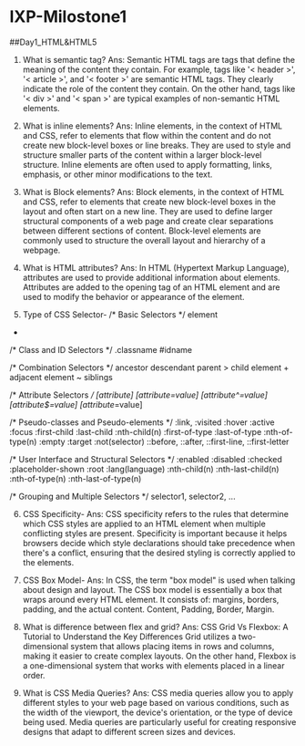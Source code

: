 # IXP-Milostone1
##Day1_HTML&HTML5
1. What is semantic tag?
Ans: Semantic HTML tags are tags that define the meaning of the content they contain. For example, tags like '< header >', '< article >', and '< footer >' are semantic HTML tags. They clearly indicate the role of the content they contain. On the other hand, tags like '< div >' and '< span >' are typical examples of non-semantic HTML elements.

2. What is inline elements?
Ans: Inline elements, in the context of HTML and CSS, refer to elements that flow within the content and do not create new block-level boxes or line breaks. They are used to style and structure smaller parts of the content within a larger block-level structure. Inline elements are often used to apply formatting, links, emphasis, or other minor modifications to the text.

3. What is Block elements? 
Ans: Block elements, in the context of HTML and CSS, refer to elements that create new block-level boxes in the layout and often start on a new line. They are used to define larger structural components of a web page and create clear separations between different sections of content. Block-level elements are commonly used to structure the overall layout and hierarchy of a webpage.

4. What is HTML attributes? 
Ans: In HTML (Hypertext Markup Language), attributes are used to provide additional information about elements. Attributes are added to the opening tag of an HTML element and are used to modify the behavior or appearance of the element.

5. Type of CSS Selector- 
/* Basic Selectors */
element
*

/* Class and ID Selectors */
.classname
#idname

/* Combination Selectors */
ancestor descendant
parent > child
element + adjacent
element ~ siblings

/* Attribute Selectors */
[attribute]
[attribute=value]
[attribute^=value]
[attribute$=value]
[attribute*=value]

/* Pseudo-classes and Pseudo-elements */
:link, :visited
:hover
:active
:focus
:first-child
:last-child
:nth-child(n)
:first-of-type
:last-of-type
:nth-of-type(n)
:empty
:target
:not(selector)
::before, ::after, ::first-line, ::first-letter

/* User Interface and Structural Selectors */
:enabled
:disabled
:checked
:placeholder-shown
:root
:lang(language)
:nth-child(n)
:nth-last-child(n)
:nth-of-type(n)
:nth-last-of-type(n)

/* Grouping and Multiple Selectors */
selector1, selector2, ...

6. CSS Specificity- 
Ans: CSS specificity refers to the rules that determine which CSS styles are applied to an HTML element when multiple conflicting styles are present. Specificity is important because it helps browsers decide which style declarations should take precedence when there's a conflict, ensuring that the desired styling is correctly applied to the elements.

7. CSS Box Model-
Ans: In CSS, the term "box model" is used when talking about design and layout. The CSS box model is essentially a box that wraps around every HTML element. It consists of: margins, borders, padding, and the actual content.
Content, Padding, Border, Margin.

8. What is difference between flex and grid?
Ans: CSS Grid Vs Flexbox: A Tutorial to Understand the Key Differences
Grid utilizes a two-dimensional system that allows placing items in rows and columns, making it easier to create complex layouts. On the other hand, Flexbox is a one-dimensional system that works with elements placed in a linear order.

9. What is CSS Media Queries?
Ans: CSS media queries allow you to apply different styles to your web page based on various conditions, such as the width of the viewport, the device's orientation, or the type of device being used. Media queries are particularly useful for creating responsive designs that adapt to different screen sizes and devices.
